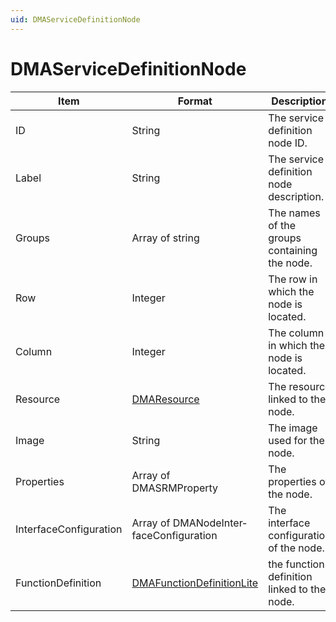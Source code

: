 ```yaml
---
uid: DMAServiceDefinitionNode
---
```


# DMAServiceDefinitionNode

| Item | Format | Description |
|--|--|--|
| ID | String | The service definition node ID. |
| Label | String | The service definition node description. |
| Groups | Array of string | The names of the groups containing the node. |
| Row | Integer | The row in which the node is located. |
| Column | Integer | The column in which the node is located. |
| Resource | [DMAResource](xref:DMAResource) | The resource linked to the node. |
| Image | String | The image used for the node. |
| Properties | Array of DMASRMProperty | The properties of the node. |
| InterfaceConfiguration | Array of DMANodeInter­faceConfiguration | The interface configuration of the node. |
| FunctionDefinition | [DMAFunctionDefinitionLite](xref:DMAFunctionDefinitionLite) | the function definition linked to the node. |
